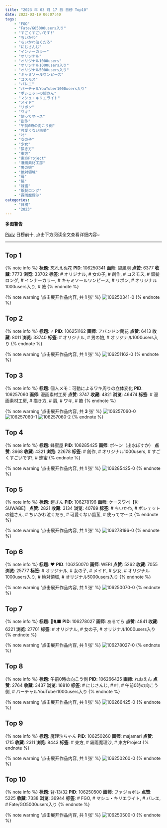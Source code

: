 ```yaml
---
title: "2023 年 03 月 17 日 日榜 Top10"
date: 2023-03-19 06:07:40
tags:
    - "FGO"
    - "Fate/GO5000users入り"
    - "すごくすごいです!"
    - "ちいかわ"
    - "ちいかわ泣くだろ"
    - "にじさんじ"
    - "インナーカラー"
    - "オリジナル"
    - "オリジナル1000users"
    - "オリジナル1000users入り"
    - "オリジナル5000users入り"
    - "キャミソールワンピース"
    - "コスモス"
    - "バレエ"
    - "バーチャルYouTuber1000users入り"
    - "ポシェットの鎧さん"
    - "マシュ・キリエライト"
    - "メイド"
    - "リボン"
    - "ワキ"
    - "使ってマ〜ス"
    - "創作"
    - "午前0時の向こう側"
    - "可愛くない歯茎"
    - "叶"
    - "女の子"
    - "少女"
    - "描き方"
    - "東方"
    - "東方Project"
    - "漫画素材工房"
    - "男の娘"
    - "絶対領域"
    - "肩"
    - "腋"
    - "蜂蜜"
    - "銀髪ロング"
    - "霧雨魔理沙"
categories:
    - "日榜"
    - "2023"
---
```


<i class="fa fa-triangle-exclamation"></i>**多图警告**<i class="fa fa-triangle-exclamation"></i>

[Pixiv](https://www.pixiv.net/) 日榜前十, 点击下方阅读全文查看详细内容~

<!-- more -->

---

## Top 1

{% note info %}
**标题**: 忘れえぬ花
**PID**: 106250341 **画师**: 碧風羽
**点赞**: 6377 **收藏**: 7773 **浏览**: 33702
**标签**: # オリジナル, # 女の子, # 創作, # コスモス, # 銀髪ロング, # インナーカラー, # キャミソールワンピース, # リボン, # オリジナル1000users入り, # 腋
{% endnote %}

{% note warning '点击展开作品内容, 共 **1** 张' %}
![106250341-0](https://i.pixiv.re/img-original/img/2023/03/16/00/02/20/106250341_p0.jpg)
{% endnote %}

## Top 2

{% note info %}
**标题**: ♂
**PID**: 106251162 **画师**: アバンドン蘭花
**点赞**: 6413 **收藏**: 8011 **浏览**: 33740
**标签**: # オリジナル, # 男の娘, # オリジナル1000users入り
{% endnote %}

{% note warning '点击展开作品内容, 共 **1** 张' %}
![106251162-0](https://i.pixiv.re/img-original/img/2023/03/16/00/23/44/106251162_p0.jpg)
{% endnote %}

## Top 3

{% note info %}
**标题**: 個人メモ：可動によるワキ周りの立体変化
**PID**: 106257060 **画师**: 漫画素材工房
**点赞**: 3747 **收藏**: 4821 **浏览**: 46474
**标签**: # 漫画素材工房, # 描き方, # 肩, # ワキ, # 腋
{% endnote %}

{% note warning '点击展开作品内容, 共 **3** 张' %}
![106257060-0](https://i.pixiv.re/img-original/img/2023/03/16/07/00/10/106257060_p0.jpg)
![106257060-1](https://i.pixiv.re/img-original/img/2023/03/16/07/00/10/106257060_p1.jpg)
![106257060-2](https://i.pixiv.re/img-original/img/2023/03/16/07/00/10/106257060_p2.jpg)
{% endnote %}

## Top 4

{% note info %}
**标题**: 蜂蜜屋
**PID**: 106285425 **画师**: ポ～ン（出水ぽすか）
**点赞**: 3668 **收藏**: 4321 **浏览**: 22678
**标签**: # 創作, # オリジナル1000users, # すごくすごいです!, # 蜂蜜
{% endnote %}

{% note warning '点击展开作品内容, 共 **1** 张' %}
![106285425-0](https://i.pixiv.re/img-original/img/2023/03/17/07/30/01/106285425_p0.jpg)
{% endnote %}

## Top 5

{% note info %}
**标题**: 鎧さん
**PID**: 106278196 **画师**: ケースワベ【K-SUWABE】
**点赞**: 2821 **收藏**: 3134 **浏览**: 40789
**标签**: # ちいかわ, # ポシェットの鎧さん, # ちいかわ泣くだろ, # 可愛くない歯茎, # 使ってマ〜ス
{% endnote %}

{% note warning '点击展开作品内容, 共 **1** 张' %}
![106278196-0](https://i.pixiv.re/img-original/img/2023/03/17/00/01/19/106278196_p0.jpg)
{% endnote %}

## Top 6

{% note info %}
**标题**: ❤︎
**PID**: 106250070 **画师**: WERI
**点赞**: 5262 **收藏**: 7055 **浏览**: 25777
**标签**: # オリジナル, # 女の子, # メイド, # 少女, # オリジナル1000users入り, # 絶対領域, # オリジナル5000users入り
{% endnote %}

{% note warning '点击展开作品内容, 共 **1** 张' %}
![106250070-0](https://i.pixiv.re/img-original/img/2023/03/16/00/00/04/106250070_p0.png)
{% endnote %}

## Top 7

{% note info %}
**标题**: 💖🐈‍⬛
**PID**: 106278027 **画师**: あるてら
**点赞**: 4841 **收藏**: 6221 **浏览**: 27701
**标签**: # オリジナル, # 女の子, # オリジナル1000users入り
{% endnote %}

{% note warning '点击展开作品内容, 共 **1** 张' %}
![106278027-0](https://i.pixiv.re/img-original/img/2023/03/17/00/00/09/106278027_p0.png)
{% endnote %}

## Top 8

{% note info %}
**标题**: 午前0時の向こう側
**PID**: 106266425 **画师**: れおえん
**点赞**: 2764 **收藏**: 3437 **浏览**: 16810
**标签**: # にじさんじ, # 叶, # 午前0時の向こう側, # バーチャルYouTuber1000users入り
{% endnote %}

{% note warning '点击展开作品内容, 共 **1** 张' %}
![106266425-0](https://i.pixiv.re/img-original/img/2023/03/16/17/32/27/106266425_p0.jpg)
{% endnote %}

## Top 9

{% note info %}
**标题**: 魔理沙ちゃん
**PID**: 106250260 **画师**: majamari
**点赞**: 1715 **收藏**: 2311 **浏览**: 8443
**标签**: # 東方, # 霧雨魔理沙, # 東方Project
{% endnote %}

{% note warning '点击展开作品内容, 共 **1** 张' %}
![106250260-0](https://i.pixiv.re/img-original/img/2023/03/16/00/01/27/106250260_p0.jpg)
{% endnote %}

## Top 10

{% note info %}
**标题**: 背‐13/32
**PID**: 106250500 **画师**: ファジョボレ
**点赞**: 5225 **收藏**: 7338 **浏览**: 36944
**标签**: # FGO, # マシュ・キリエライト, # バレエ, # Fate/GO5000users入り
{% endnote %}

{% note warning '点击展开作品内容, 共 **1** 张' %}
![106250500-0](https://i.pixiv.re/img-original/img/2023/03/16/00/05/17/106250500_p0.jpg)
{% endnote %}
